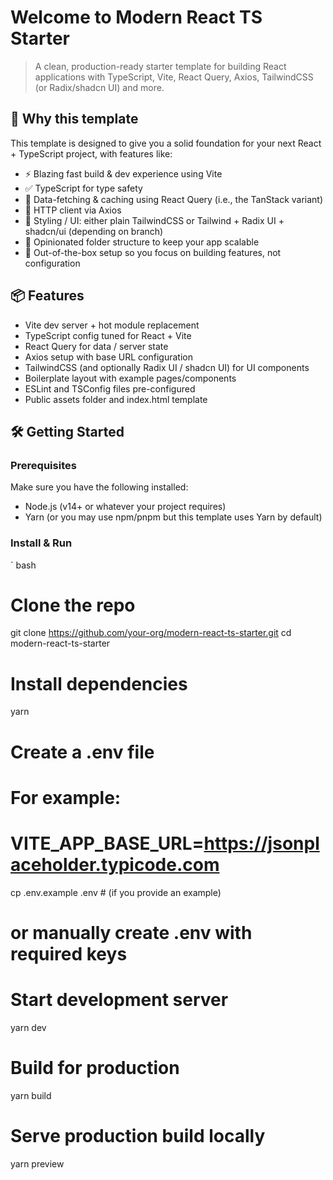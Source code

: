 # Welcome to Modern React TS Starter

> A clean, production-ready starter template for building React applications with TypeScript, Vite, React Query, Axios, TailwindCSS (or Radix/shadcn UI) and more.

## 🚀 Why this template  
This template is designed to give you a solid foundation for your next React + TypeScript project, with features like:  
- ⚡️ Blazing fast build & dev experience using Vite  
- ✅ TypeScript for type safety  
- 🧠 Data-fetching & caching using React Query (i.e., the TanStack variant)  
- 🔌 HTTP client via Axios  
- 🎨 Styling / UI: either plain TailwindCSS or Tailwind + Radix UI + shadcn/ui (depending on branch)  
- 📁 Opinionated folder structure to keep your app scalable  
- 🧪 Out-of-the-box setup so you focus on building features, not configuration  

## 📦 Features  
- Vite dev server + hot module replacement  
- TypeScript config tuned for React + Vite  
- React Query for data / server state  
- Axios setup with base URL configuration  
- TailwindCSS (and optionally Radix UI / shadcn UI) for UI components  
- Boilerplate layout with example pages/components  
- ESLint and TSConfig files pre-configured  
- Public assets folder and index.html template  

## 🛠️ Getting Started  
### Prerequisites  
Make sure you have the following installed:  
- Node.js (v14+ or whatever your project requires)  
- Yarn (or you may use npm/pnpm but this template uses Yarn by default)  

### Install & Run  
` bash
# Clone the repo
git clone https://github.com/your-org/modern-react-ts-starter.git
cd modern-react-ts-starter

# Install dependencies
yarn

# Create a .env file
# For example:
# VITE_APP_BASE_URL=https://jsonplaceholder.typicode.com

cp .env.example .env        # (if you provide an example)
# or manually create .env with required keys

# Start development server
yarn dev

# Build for production
yarn build

# Serve production build locally
yarn preview
